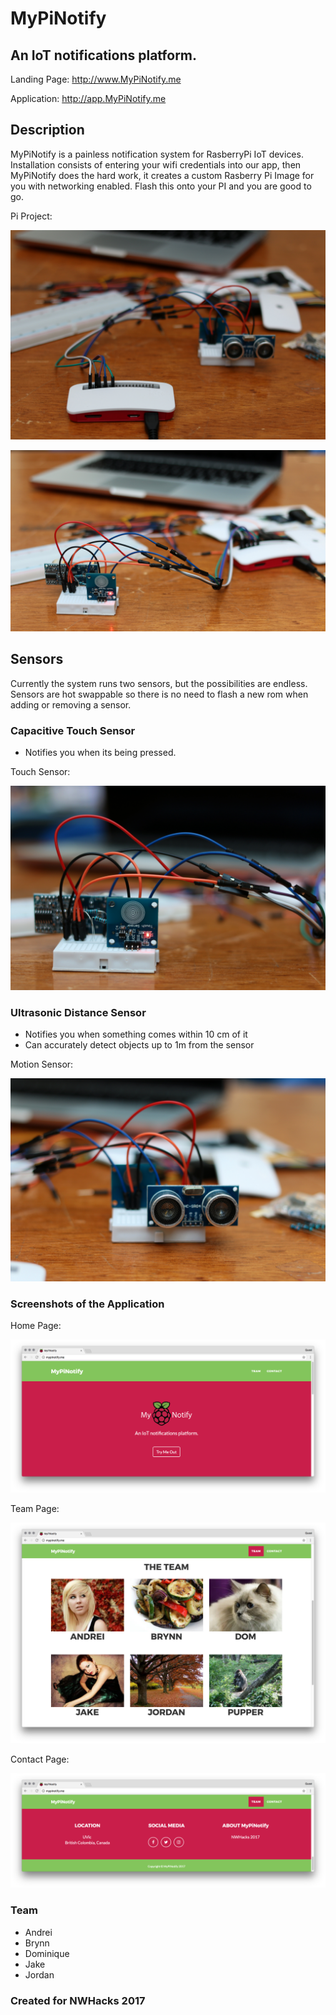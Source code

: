 # MyPiNotify

## An IoT notifications platform.

Landing Page: http://www.MyPiNotify.me

Application: http://app.MyPiNotify.me

## Description
MyPiNotify is a painless notification system for RasberryPi IoT devices. Installation consists of entering your wifi credentials into our app, then MyPiNotify does the hard work, it creates a custom Rasberry Pi Image for you with networking enabled. Flash this onto your PI and you are good to go.

Pi Project:

![Pi Project](img/piProject.jpg)

![Pi Project](img/piProject2.jpg)

## Sensors
Currently the system runs two sensors, but the possibilities are endless. Sensors are hot swappable so there is no need to flash a new rom when adding or removing a sensor.

### Capacitive Touch Sensor
- Notifies you when its being pressed.

Touch Sensor:

![Touch Sensor](img/touchSensor.jpg)

### Ultrasonic Distance Sensor
- Notifies you when something comes within 10 cm of it
- Can accurately detect objects up to 1m from the sensor

Motion Sensor:

![Motion Sensor](img/motionSensor.jpg)

### Screenshots of the Application

Home Page:

![Home Page](img/HomePage.png)

Team Page:

![Team Page](img/TeamPage.png)

Contact Page:

![Contact Page](img/ContactPage.png)

### Team
* Andrei
* Brynn
* Dominique
* Jake
* Jordan

### Created for NWHacks 2017
